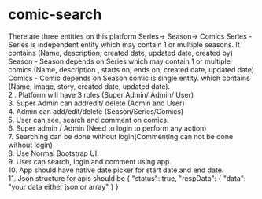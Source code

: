 # comic-search
There are three entities on this platform  Series-> Season-> Comics Series - Series is independent entity which may contain 1 or multiple seasons. 
It contains (Name, description, created date, updated date, created by) Season - Season depends on Series which may contain 
1 or multiple comics.(Name, description , starts on, ends on, created date, updated date) Comics - Comic depends on Season comic is single entity. which contains (Name, image, story, created date, updated date).          
2 . Platform will have 3 roles (Super Admin/ Admin/ User)         
3. Super Admin can add/edit/ delete (Admin and User)         
4. Admin can add/edit/delete (Season/Series/Comics)         
5. User can see, search and comment on comics.         
6. Super admin / Admin (Need to login to perform any action)         
7. Searching can be done without login(Commenting can not be done without login)         
8. Use Normal Bootstrap UI.         
9. User can search, login and comment using app.          
10. App should have native date picker for start date and end date.         
11. Json structure for apis should be  {   "status": true,   "respData": { "data": "your data either json or array"    } }
